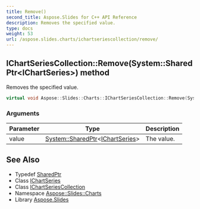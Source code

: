 ```yaml
---
title: Remove()
second_title: Aspose.Slides for C++ API Reference
description: Removes the specified value.
type: docs
weight: 53
url: /aspose.slides.charts/ichartseriescollection/remove/
---
```

## IChartSeriesCollection::Remove(System::SharedPtr\<IChartSeries\>) method


Removes the specified value.

```cpp
virtual void Aspose::Slides::Charts::IChartSeriesCollection::Remove(System::SharedPtr<IChartSeries> value)=0
```


### Arguments

| Parameter | Type | Description |
| --- | --- | --- |
| value | [System::SharedPtr](../../../system/sharedptr/)\<[IChartSeries](../../ichartseries/)\> | The value. |

## See Also

* Typedef [SharedPtr](../../../system/sharedptr/)
* Class [IChartSeries](../../ichartseries/)
* Class [IChartSeriesCollection](../)
* Namespace [Aspose::Slides::Charts](../../)
* Library [Aspose.Slides](../../../)